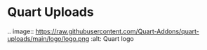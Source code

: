 Quart Uploads
=============

.. image:: https://raw.githubusercontent.com/Quart-Addons/quart-uploads/main/logo/logo.png
   :alt: Quart logo
